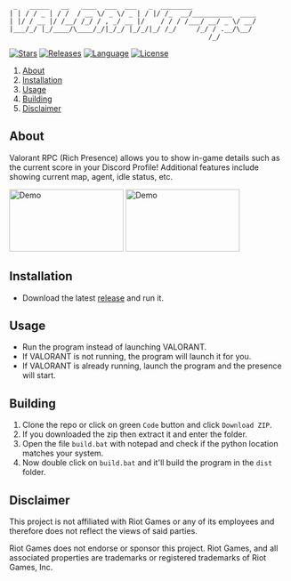 ```
 _   _____   __   ____  ___  ___   _  ________                
| | / / _ | / /  / __ \/ _ \/ _ | / |/ /_  __/__________  ____
| |/ / __ |/ /__/ /_/ / , _/ __ |/    / / / /___/ __/ _ \/ __/
|___/_/ |_/____/\____/_/|_/_/ |_/_/|_/ /_/     /_/ / .__/\__/ 
                                                  /_/         
```

[![Stars][stars-shield]][stars-url]
[![Releases][releases-shield]][releases-url]
[![Language][language-shield]][language-url]
[![License][license-shield]][license-url]

  <ol>  
    <li><a href="#about">About</li>
    <li><a href="#installation">Installation</a></li>
    <li><a href="#usage">Usage</a></li>
    <li><a href="#building">Building</a></li>
    <li><a href="#disclaimer">Disclaimer</a></li>
  </ol>

## About

 Valorant RPC (Rich Presence) allows you to show in-game details such as the current score in your Discord Profile! Additional features include showing current map, agent, idle status, etc.

 <a>
    <img src="assets/Demo1.png" alt="Demo" width="205" height="112">
    <img src="assets/Demo2.png" alt="Demo" width="205" height="112">

 </a>

## Installation

- Download the latest [release](https://github.com/starkayc/valorant-rpc/releases/latest/download/valorant-rpc.exe) and run it.

## Usage

- Run the program instead of launching VALORANT.
- If VALORANT is not running, the program will launch it for you.
- If VALORANT is already running, launch the program and the presence will start.

## Building

 1. Clone the repo or click on green `Code` button and click `Download ZIP`.
 2. If you downloaded the zip then extract it and enter the folder.
 3. Open the file `build.bat` with notepad and check if the python location matches your system.
 4. Now double click on `build.bat` and it'll build the program in the `dist` folder.

## Disclaimer

 This project is not affiliated with Riot Games or any of its employees and therefore does not reflect the views of said parties.

 Riot Games does not endorse or sponsor this project. Riot Games, and all associated properties are trademarks or registered trademarks of Riot Games, Inc.

[license-shield]: https://img.shields.io/github/license/starkayc/valorant-rpc?style=for-the-badge
[license-url]: https://github.com/starkayc/valorant-rpc/blob/v3/LICENSE.txt

[stars-shield]: https://img.shields.io/github/stars/starkayc/valorant-rpc?logo=github&style=for-the-badge
[stars-url]: https://github.com/starkayc/valorant-rpc/stargazers

[releases-shield]: https://img.shields.io/github/downloads/starkayc/valorant-rpc/total?style=for-the-badge
[releases-url]: https://github.com/starkayc/valorant-rpc/releases

[language-shield]: https://img.shields.io/github/languages/top/starkayc/valorant-rpc?logo=python&logoColor=yellow&style=for-the-badge
[language-url]: https://www.python.org/
